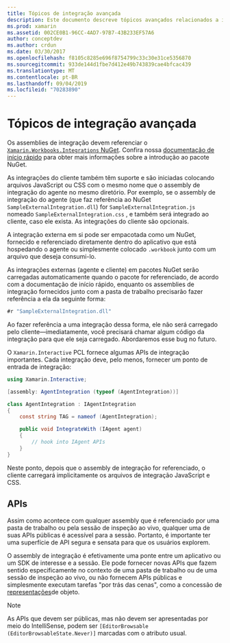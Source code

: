 ```yaml
---
title: Tópicos de integração avançada
description: Este documento descreve tópicos avançados relacionados a integrações do Xamarin Workbooks. Ele aborda o pacote do NuGet. Workbook. Integrations e a exposição da API em uma pasta de trabalho do Xamarin.
ms.prod: xamarin
ms.assetid: 002CE0B1-96CC-4AD7-97B7-43B233EF57A6
author: conceptdev
ms.author: crdun
ms.date: 03/30/2017
ms.openlocfilehash: f8105c8285e696f8754799c33c30e31ce5356870
ms.sourcegitcommit: 933de144d1fbe7d412e49b743839cae4bfcac439
ms.translationtype: MT
ms.contentlocale: pt-BR
ms.lasthandoff: 09/04/2019
ms.locfileid: "70283890"
---
```

# <a name="advanced-integration-topics"></a>Tópicos de integração avançada

Os assemblies de integração devem referenciar o [ `Xamarin.Workbooks.Integrations` NuGet][nuget]. Confira nossa [documentação de início rápido](~/tools/workbooks/sdk/index.md) para obter mais informações sobre a introdução ao pacote NuGet.

As integrações do cliente também têm suporte e são iniciadas colocando arquivos JavaScript ou CSS com o mesmo nome que o assembly de integração do agente no mesmo diretório. Por exemplo, se o assembly de integração do agente (que faz referência ao NuGet `SampleExternalIntegration.dll`) for `SampleExternalIntegration.js` nomeado `SampleExternalIntegration.css` , e também será integrado ao cliente, caso ele exista. As integrações do cliente são opcionais.

A integração externa em si pode ser empacotada como um NuGet, fornecido e referenciado diretamente dentro do aplicativo que está hospedando o agente ou simplesmente colocado `.workbook` junto com um arquivo que deseja consumi-lo.

As integrações externas (agente e cliente) em pacotes NuGet serão carregadas automaticamente quando o pacote for referenciado, de acordo com a documentação de início rápido, enquanto os assemblies de integração fornecidos junto com a pasta de trabalho precisarão fazer referência a ela da seguinte forma:

```csharp
#r "SampleExternalIntegration.dll"
```

Ao fazer referência a uma integração dessa forma, ele não será carregado pelo cliente&mdash;imediatamente, você precisará chamar algum código da integração para que ele seja carregado. Abordaremos esse bug no futuro.

O `Xamarin.Interactive` PCL fornece algumas APIs de integração importantes. Cada integração deve, pelo menos, fornecer um ponto de entrada de integração:

```csharp
using Xamarin.Interactive;

[assembly: AgentIntegration (typeof (AgentIntegration))]

class AgentIntegration : IAgentIntegration
{
    const string TAG = nameof (AgentIntegration);

    public void IntegrateWith (IAgent agent)
    {
        // hook into IAgent APIs
    }
}
```

Neste ponto, depois que o assembly de integração for referenciado, o cliente carregará implicitamente os arquivos de integração JavaScript e CSS.

## <a name="apis"></a>APIs

Assim como acontece com qualquer assembly que é referenciado por uma pasta de trabalho ou pela sessão de inspeção ao vivo, qualquer uma de suas APIs públicas é acessível para a sessão. Portanto, é importante ter uma superfície de API segura e sensata para que os usuários explorem.

O assembly de integração é efetivamente uma ponte entre um aplicativo ou um SDK de interesse e a sessão. Ele pode fornecer novas APIs que fazem sentido especificamente no contexto de uma pasta de trabalho ou de uma sessão de inspeção ao vivo, ou não fornecem APIs públicas e simplesmente executam tarefas "por trás das cenas", como a concessão de [representações](~/tools/workbooks/sdk/representations.md)de objeto.

> [!NOTE]
> As APIs que devem ser públicas, mas não devem ser apresentadas por meio do IntelliSense, podem ser `[EditorBrowsable (EditorBrowsableState.Never)]` marcadas com o atributo usual.

[nuget]: https://nuget.org/packages/Xamarin.Workbooks.Integration
